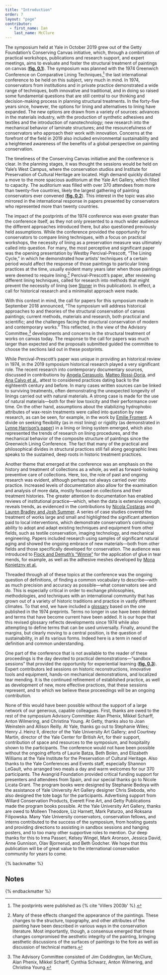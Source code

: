 ```yaml
---
title: "Introduction"
order: 7
layout: "page"
contributor:
  - first_name: Ian
    last_name: McClure
---
```


The symposium held at Yale in October 2019 grew out of the Getty Foundation’s Conserving Canvas initiative, which, through a combination of practical workshops, publications and research support, and expert meetings, aims to evaluate and foster the structural treatment of paintings on canvas ([**fig. 0.1**](fig-0-1)). The symposium was planned with the 1974 Greenwich Conference on Comparative Lining Techniques,[^1] the last international conference to be held on this subject, very much in mind. In 1974, conservators from institutions and in private practice demonstrated a wide range of techniques, both innovative and traditional, and in doing so raised some fundamental questions that are still central to our thinking and decision-making process in planning structural treatments. In the forty-five years since, however, the options for lining and alternatives to lining have expanded. The new options are drawn from a variety of sources: advances in the materials industry, with the production of synthetic adhesives and textiles and the introduction of nanotechnology; new research into the mechanical behavior of laminate structures; and the resourcefulness of conservators who approach their work with innovation. Concerns at the forefront of the field in 2019 also included environmental sustainability and a heightened awareness of the benefits of a global perspective on painting conservation.

The timeliness of the Conserving Canvas initiative and the conference is clear. In the planning stages, it was thought the sessions would be held on Yale’s West Campus, where the conservation studios and Institute for Preservation of Cultural Heritage are located. High demand quickly dictated a move to the more spacious auditorium at the Yale Art Gallery, which filled to capacity. The auditorium was filled with over 370 attendees from more than twenty-five countries, likely the largest gathering of painting conservators ever convened ([**fig. 0.2**](fig-0-2)). This interest in the topic was also mirrored in the international response in papers presented by conservators who represented more than twenty countries.

The impact of the postprints of the 1974 conference was even greater than the conference itself, as they not only presented to a much wider audience the different approaches introduced there, but also questioned previously held assumptions. While the conference provided the opportunity for conservators to compare lining techniques, with a focus on practical workshops, the necessity of lining as a preservation measure was ultimately called into question. For many, the most perceptive and significant paper was the opening presentation by Westby Percival-Prescott, “The Lining Cycle,” in which he demonstrated how artists’ techniques of a certain period would affect the response of those paintings to particular lining practices at the time, usually evident many years later when those paintings were deemed to require lining.[^2] Percival-Prescott’s paper, after reviewing different lining techniques, called for research into methods that might prevent the necessity of lining (see [Stoner](paper-42) in this publication). In effect, a call for historical research and a minimalist approach were made.

With this context in mind, the call for papers for this symposium made in September 2018 announced, “The symposium will address historical approaches to and theories of the structural conservation of canvas paintings; current methods, materials and research, both practical and scientific; and the challenges facing the structural conservation of modern and contemporary works.” This reflected, in the view of the Advisory Committee,[^3] developments and concerns in the structural treatment of works on canvas today. The response to the call for papers was much larger than expected and the proposals submitted guided the committee to choose the sections laid out in these postprints.

While Percival-Prescott’s paper was unique in providing an historical review in 1974, in the 2019 symposium historical research played a very significant role. The recent research into contemporary documentary sources, discussed in contributions by [Angela Cerasuolo](paper-5), [Matteo Rossi-Doria](paper-10), and [Ana Calvo et al.](paper-18), attest to considered practices dating back to the eighteenth century and before. In many cases written sources can be linked to surviving treatments, often demonstrating the unexpected longevity of linings carried out with natural materials. A strong case is made for the use of natural materials—both for their low toxicity and their performance over time. On the other hand, assumptions about the stabilizing hydrophobic attributes of wax-resin treatments were called into question by new research, as can be seen, for example, in the work by [Emilie Froment](file:///Users/RBarth/Desktop/Finalized%20files-Conserving-Canvas--72122-to%20prep%20for%20TR/paper-46). A divide on seeking flexibility (as in mist lining) or rigidity (as demonstrated in [Lynne Harrison’s paper](paper-22)) in a lining or lining system emerged, which also represented the trends of research on lining procedures, and the mechanical behavior of the composite structure of paintings since the Greenwich Lining Conference. The fact that many of the practical and philosophical divides in structural practices still fall along geographic lines speaks to the sustained, deep roots in historic treatment practices.

Another theme that emerged at the conference was an emphasis on the history and treatment of collections as a whole, as well as forward-looking preventive care of collections. Here, too, the role of past and ongoing research was evident, although perhaps not always carried over into practice. Increased levels of documentation also allow for the examination and analysis of more data, mostly focused on collections and their treatment histories. The greater attention to documentation has enabled reviews of institutional practice—which, when the data is extensive enough, reveals trends, as evidenced in the contributions by [Nicola Costaras](paper-34) and [Lauren Bradley and Josh Summer](file:///Users/RBarth/Desktop/Finalized%20files-Conserving-Canvas--72122-to%20prep%20for%20TR/paper-42). A series of case studies covered the treatment of works large and small and highlighted the significant attention paid to local interventions, which demonstrate conservation’s continuing ability to adopt and adapt existing techniques and equipment from other fields, such as textile conservation, imaging technology, and mechanical engineering. Papers included research using samples of significant natural aging and showed the ongoing embrace of new materials—both from other fields and those specifically developed for conservation. The audience was introduced to [Flock and Demuth’s “Winnie”](paper-30) for the application of glue in tear mends, for example, as well as the adhesive meshes developed by [Mona Konietzny et al.](paper-28)

Threaded through all of these topics at the conference was the ongoing question of definitions, of finding a common vocabulary to describe—with as much precision and accuracy as possible—what conservators see and do. This is especially critical in order to exchange philosophies, methodologies, and techniques with an international community that has grown out of a variety of historic traditions and practice in vastly different climates. To that end, we have included a [glossary](glossary) based on the one published in the 1974 preprints. Terms no longer in use have been deleted and terms that have become current have been added. It is our hope that this revised glossary reflects developments since 1974 while also attempting to define terms that can be used universally. Finally, around the margins, but clearly moving to a central position, is the question of sustainability, in all its various forms. Indeed here is a term in need of definition and common understanding.

One part of the conference that is not available to the reader of these proceedings is the day devoted to practical demonstrations—“sandbox sessions” that provided the opportunity for experiential learning ([**fig. 0.3**](fig-0-3)). Expert contributors led sessions on historic reconstructions, innovative tools and equipment, hands-on mechanical demonstrations, and localized tear mending. It is the continued refinement of established practice, as well as development of new, more effective practices, that these sessions represent, and to which we believe these proceedings will be an ongoing contribution.

None of this would have been possible without the support of a large network of our generous, capable colleagues. First, thanks are owed to the rest of the symposium Advisory Committee: Alan Phenix, Mikkel Scharff, Anton Wilmering, and Christina Young. At Getty, thanks also to Joan Weinstein and Allison Reilly. At Yale, thanks go out to Stephanie Wiles; Henry J. Heinz II, director of the Yale University Art Gallery; and Courtney Martin, director of the Yale Center for British Art, for their support, contribution of space and resources to the symposium, and hospitality shown to the participants. The conference would not have been possible without the ongoing efforts of Laurie Batza, Beth Bolen, and Elizabeth Williams at the Yale Institute for the Preservation of Cultural Heritage. Also thanks to the Yale Conferences and Events staff, especially Shannon LeGault, who arranged two meals a day and warm welcomes for our 370 participants. The Avangrid Foundation provided critical funding support for presenters and attendees from Spain, and our special thanks go to Nicole Licata Grant. The program books were designed by Stephanie Bedoya with the assistance of Yale University Art Gallery designer Chris Sleboda, who also designed the tote bags for the participants. Advertising support from Willard Conservation Products, Everett Fine Art, and Getty Publications made the program books possible. At the Yale University Art Gallery, thanks are owed to Molleen Theodore, Liz Harnett, Mark Paturzo, and Roksana Filipowska. Many Yale University conservators, conservation fellows, and interns contributed to the success of the symposium, from hosting guests and providing directions to assisting in sandbox sessions and hanging posters, and to too many other supportive roles to mention. Our deep thanks for this to Irma Passeri, Kelsey Wingel, Mark Aronson, Jessica David, Anne Gunnison, Olav Bjornerud, and Beth Godcher. We hope that this publication will be of great value to the international conservation community for years to come.

{% backmatter %}
## Notes
{% endbackmatter %}

[^1]: The postprints were published as {% cite 'Villers 2003b' %}.

[^2]: Many of these effects changed the appearance of the paintings. These changes to the structure, topography, and other attributes of the painting have been described in various ways in the conservation literature. Most importantly, though, a consensus emerged that these changes compromised the aesthetic integrity of the painting, bringing aesthetic discussions of the surfaces of paintings to the fore as well as discussion of technical matters.

[^3]: The Advisory Committee consisted of Jim Coddington, Ian McClure, Alan Phenix, Mikkel Scharff, Cynthia Schwarz, Anton Wilmering, and Christina Young.

